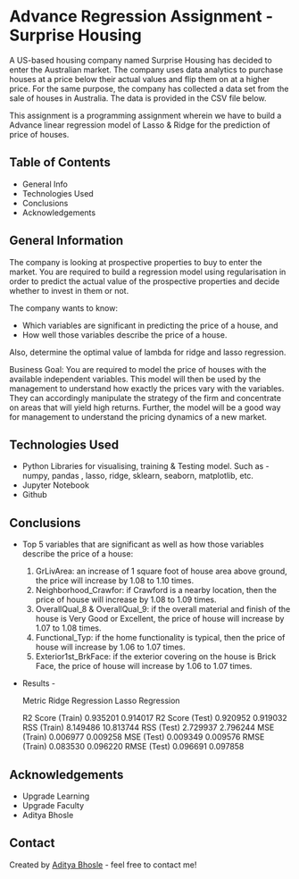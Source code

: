# Advance Regression Assignment - Surprise Housing
A US-based housing company named Surprise Housing has decided to enter the Australian market. The company uses data analytics to purchase houses at a price below their actual values and flip them on at a higher price. For the same purpose, the company has collected a data set from the sale of houses in Australia. The data is provided in the CSV file below.

This assignment is a programming assignment wherein we have to build a Advance linear regression model of Lasso & Ridge for the prediction of price of houses.


## Table of Contents
* General Info
* Technologies Used
* Conclusions
* Acknowledgements



## General Information
The company is looking at prospective properties to buy to enter the market. You are required to build a regression model using regularisation in order to predict the actual value of the prospective properties and decide whether to invest in them or not.

The company wants to know:
- Which variables are significant in predicting the price of a house, and
- How well those variables describe the price of a house.

Also, determine the optimal value of lambda for ridge and lasso regression.

Business Goal: 
You are required to model the price of houses with the available independent variables. This model will then be used by the management to understand how exactly the prices vary with the variables. They can accordingly manipulate the strategy of the firm and concentrate on areas that will yield high returns. Further, the model will be a good way for management to understand the pricing dynamics of a new market.



## Technologies Used
- Python Libraries for visualising, training & Testing model. Such as - numpy, pandas , lasso, ridge, sklearn, seaborn, matplotlib, etc.
- Jupyter Notebook 
- Github



## Conclusions
- Top 5 variables that are significant as well as how those variables describe the price of a house:
  1. GrLivArea: an increase of 1 square foot of house area above ground, the price will increase by 1.08 to 1.10 times.
  2. Neighborhood_Crawfor: if Crawford is a nearby location, then the price of house will increase by 1.08 to 1.09 times.
  3. OverallQual_8 & OverallQual_9: if the overall material and finish of the house is Very Good or Excellent, the price of house will increase by 1.07 to 1.08 times.
  4. Functional_Typ: if the home functionality is typical, then the price of house will increase by 1.06 to 1.07 times.
  5. Exterior1st_BrkFace: if the exterior covering on the house is Brick Face, the price of house will increase by 1.06 to 1.07 times.
  
- Results -

  Metric             Ridge Regression	    Lasso Regression
		
  R2 Score (Train)  	  0.935201            0.914017
  R2 Score (Test) 	    0.920952            0.919032
  RSS (Train) 	        8.149486            10.813744
  RSS (Test)	          2.729937            2.796244
  MSE (Train)	          0.006977            0.009258
  MSE (Test)	          0.009349            0.009576
  RMSE (Train)	        0.083530            0.096220
  RMSE (Test)	          0.096691            0.097858



## Acknowledgements
- Upgrade Learning
- Upgrade Faculty
- Aditya Bhosle


## Contact
Created by [Aditya Bhosle](https://github.com/adibhosle) - feel free to contact me!

